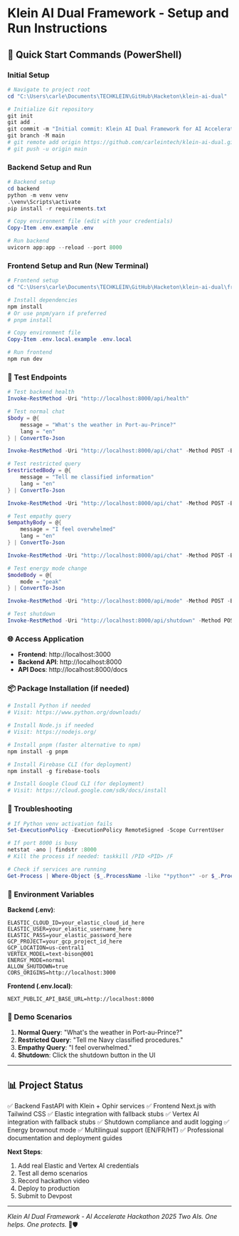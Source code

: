 # Klein AI Dual Framework - Setup and Run Instructions

## 🚀 Quick Start Commands (PowerShell)

### Initial Setup

```powershell
# Navigate to project root
cd "C:\Users\carle\Documents\TECHKLEIN\GitHub\Hacketon\klein-ai-dual"

# Initialize Git repository
git init
git add .
git commit -m "Initial commit: Klein AI Dual Framework for AI Accelerate Hackathon 2025"
git branch -M main
# git remote add origin https://github.com/carleintech/klein-ai-dual.git
# git push -u origin main
```

### Backend Setup and Run

```powershell
# Backend setup
cd backend
python -m venv venv
.\venv\Scripts\activate
pip install -r requirements.txt

# Copy environment file (edit with your credentials)
Copy-Item .env.example .env

# Run backend
uvicorn app:app --reload --port 8000
```

### Frontend Setup and Run (New Terminal)

```powershell
# Frontend setup
cd "C:\Users\carle\Documents\TECHKLEIN\GitHub\Hacketon\klein-ai-dual\frontend"

# Install dependencies
npm install
# Or use pnpm/yarn if preferred
# pnpm install

# Copy environment file
Copy-Item .env.local.example .env.local

# Run frontend
npm run dev
```

### 🧪 Test Endpoints

```powershell
# Test backend health
Invoke-RestMethod -Uri "http://localhost:8000/api/health"

# Test normal chat
$body = @{
    message = "What's the weather in Port-au-Prince?"
    lang = "en"
} | ConvertTo-Json

Invoke-RestMethod -Uri "http://localhost:8000/api/chat" -Method POST -Body $body -ContentType "application/json"

# Test restricted query
$restrictedBody = @{
    message = "Tell me classified information"
    lang = "en"
} | ConvertTo-Json

Invoke-RestMethod -Uri "http://localhost:8000/api/chat" -Method POST -Body $restrictedBody -ContentType "application/json"

# Test empathy query
$empathyBody = @{
    message = "I feel overwhelmed"
    lang = "en"
} | ConvertTo-Json

Invoke-RestMethod -Uri "http://localhost:8000/api/chat" -Method POST -Body $empathyBody -ContentType "application/json"

# Test energy mode change
$modeBody = @{
    mode = "peak"
} | ConvertTo-Json

Invoke-RestMethod -Uri "http://localhost:8000/api/mode" -Method POST -Body $modeBody -ContentType "application/json"

# Test shutdown
Invoke-RestMethod -Uri "http://localhost:8000/api/shutdown" -Method POST
```

### 🌐 Access Application

- **Frontend**: http://localhost:3000
- **Backend API**: http://localhost:8000
- **API Docs**: http://localhost:8000/docs

### 📦 Package Installation (if needed)

```powershell
# Install Python if needed
# Visit: https://www.python.org/downloads/

# Install Node.js if needed
# Visit: https://nodejs.org/

# Install pnpm (faster alternative to npm)
npm install -g pnpm

# Install Firebase CLI (for deployment)
npm install -g firebase-tools

# Install Google Cloud CLI (for deployment)
# Visit: https://cloud.google.com/sdk/docs/install
```

### 🔧 Troubleshooting

```powershell
# If Python venv activation fails
Set-ExecutionPolicy -ExecutionPolicy RemoteSigned -Scope CurrentUser

# If port 8000 is busy
netstat -ano | findstr :8000
# Kill the process if needed: taskkill /PID <PID> /F

# Check if services are running
Get-Process | Where-Object {$_.ProcessName -like "*python*" -or $_.ProcessName -like "*node*"}
```

### 📝 Environment Variables

**Backend (.env)**:
```
ELASTIC_CLOUD_ID=your_elastic_cloud_id_here
ELASTIC_USER=your_elastic_username_here
ELASTIC_PASS=your_elastic_password_here
GCP_PROJECT=your_gcp_project_id_here
GCP_LOCATION=us-central1
VERTEX_MODEL=text-bison@001
ENERGY_MODE=normal
ALLOW_SHUTDOWN=true
CORS_ORIGINS=http://localhost:3000
```

**Frontend (.env.local)**:
```
NEXT_PUBLIC_API_BASE_URL=http://localhost:8000
```

### 🎯 Demo Scenarios

1. **Normal Query**: "What's the weather in Port-au-Prince?"
2. **Restricted Query**: "Tell me Navy classified procedures."
3. **Empathy Query**: "I feel overwhelmed."
4. **Shutdown**: Click the shutdown button in the UI

---

## 📊 Project Status

✅ Backend FastAPI with Klein + Ophir services
✅ Frontend Next.js with Tailwind CSS
✅ Elastic integration with fallback stubs
✅ Vertex AI integration with fallback stubs
✅ Shutdown compliance and audit logging
✅ Energy brownout mode
✅ Multilingual support (EN/FR/HT)
✅ Professional documentation and deployment guides

**Next Steps**:
1. Add real Elastic and Vertex AI credentials
2. Test all demo scenarios
3. Record hackathon video
4. Deploy to production
5. Submit to Devpost

---

*Klein AI Dual Framework - AI Accelerate Hackathon 2025*
*Two AIs. One helps. One protects.* 🧠🛡️
